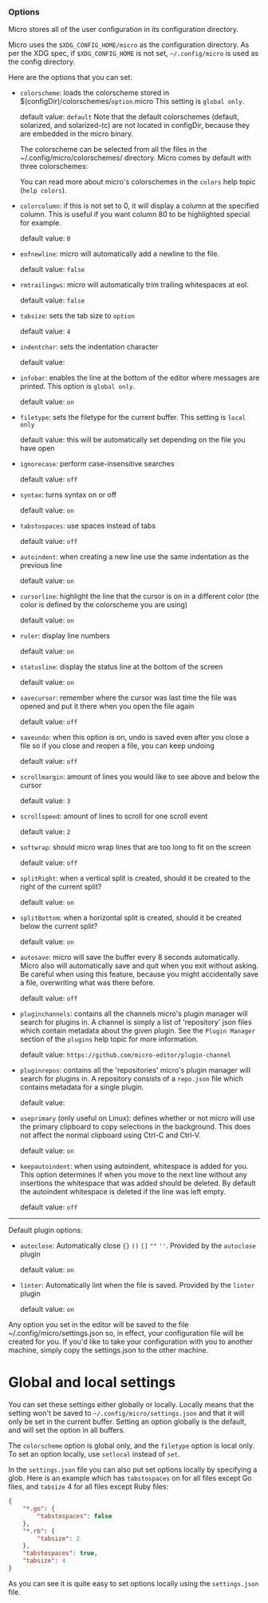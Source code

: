 ### Options

Micro stores all of the user configuration in its configuration directory.

Micro uses the `$XDG_CONFIG_HOME/micro` as the configuration directory. As per
the XDG spec, if `$XDG_CONFIG_HOME` is not set, `~/.config/micro` is used as 
the config directory.

Here are the options that you can set:

* `colorscheme`: loads the colorscheme stored in 
   $(configDir)/colorschemes/`option`.micro
   This setting is `global only`.

	default value: `default`
	Note that the default colorschemes (default, solarized, and solarized-tc)
	are not located in configDir, because they are embedded in the micro binary.

	The colorscheme can be selected from all the files in the 
	~/.config/micro/colorschemes/ directory. Micro comes by default with three
	colorschemes:

    You can read more about micro's colorschemes in the `colors` help topic
    (`help colors`).

* `colorcolumn`: if this is not set to 0, it will display a column at the specified
   column. This is useful if you want column 80 to be highlighted special for example.

	default value: `0`

* `eofnewline`: micro will automatically add a newline to the file.

	default value: `false`

* `rmtrailingws`: micro will automatically trim trailing whitespaces at eol.

	default value: `false`

* `tabsize`: sets the tab size to `option`

	default value: `4`

* `indentchar`: sets the indentation character

	default value: ` `

* `infobar`: enables the line at the bottom of the editor where messages are printed.
   This option is `global only`.

	default value: `on`

* `filetype`: sets the filetype for the current buffer. This setting is `local only`

    default value: this will be automatically set depending on the file you have open

* `ignorecase`: perform case-insensitive searches

	default value: `off`

* `syntax`: turns syntax on or off

	default value: `on`

* `tabstospaces`: use spaces instead of tabs

	default value: `off`

* `autoindent`: when creating a new line use the same indentation as the 
   previous line

	default value: `on`

* `cursorline`: highlight the line that the cursor is on in a different color
   (the color is defined by the colorscheme you are using)

	default value: `on`

* `ruler`: display line numbers

	default value: `on`

* `statusline`: display the status line at the bottom of the screen

	default value: `on`

* `savecursor`: remember where the cursor was last time the file was opened and
   put it there when you open the file again

	default value: `off`

* `saveundo`: when this option is on, undo is saved even after you close a file
   so if you close and reopen a file, you can keep undoing

	default value: `off`

* `scrollmargin`: amount of lines you would like to see above and below the cursor

	default value: `3`

* `scrollspeed`: amount of lines to scroll for one scroll event

	default value: `2`

* `softwrap`: should micro wrap lines that are too long to fit on the screen

	default value: `off`

* `splitRight`: when a vertical split is created, should it be created to the right of
   the current split?

	default value: `on`

* `splitBottom`: when a horizontal split is created, should it be created below the
   current split?

	default value: `on`

* `autosave`: micro will save the buffer every 8 seconds automatically.
   Micro also will automatically save and quit when you exit without asking.
   Be careful when using this feature, because you might accidentally save a file,
   overwriting what was there before.

	default value: `off`

* `pluginchannels`: contains all the channels micro's plugin manager will search
   for plugins in. A channel is simply a list of 'repository' json files which contain
   metadata about the given plugin. See the `Plugin Manager` section of the `plugins` help topic
   for more information.

	default value: `https://github.com/micro-editor/plugin-channel`

* `pluginrepos`: contains all the 'repositories' micro's plugin manager will search for
   plugins in. A repository consists of a `repo.json` file which contains metadata for a
   single plugin.

	default value: ` `

* `useprimary` (only useful on Linux): defines whether or not micro will use the primary clipboard to copy selections
   in the background. This does not affect the normal clipboard using Ctrl-C and Ctrl-V.

	default value: `on`

* `keepautoindent`: when using autoindent, whitespace is added for you. This option determines if
   when you move to the next line without any insertions the whitespace that was added should be deleted.
   By default the autoindent whitespace is deleted if the line was left empty.

    default value: `off`

---

Default plugin options:

* `autoclose`: Automatically close `{}` `()` `[]` `""` `''`. Provided by the `autoclose` plugin

	default value: `on`

* `linter`: Automatically lint when the file is saved. Provided by the `linter` plugin

	default value: `on`

Any option you set in the editor will be saved to the file 
~/.config/micro/settings.json so, in effect, your configuration file will be 
created for you. If you'd like to take your configuration with you to another
machine, simply copy the settings.json to the other machine.

# Global and local settings

You can set these settings either globally or locally. Locally means that the setting
won't be saved to `~/.config/micro/settings.json` and that it will only be set in
the current buffer. Setting an option globally is the default, and will set the option
in all buffers.

The `colorscheme` option is global only, and the `filetype` option is local only. To
set an option locally, use `setlocal` instead of `set`.

In the `settings.json` file you can also put set options locally by specifying a glob.
Here is an example which has `tabstospaces` on for all files except Go files, and
`tabsize` 4 for all files except Ruby files:

```json
{
    "*.go": {
        "tabstospaces": false
    },
    "*.rb": {
        "tabsize": 2
    },
    "tabstospaces": true,
    "tabsize": 4
}
```

As you can see it is quite easy to set options locally using the `settings.json` file.
